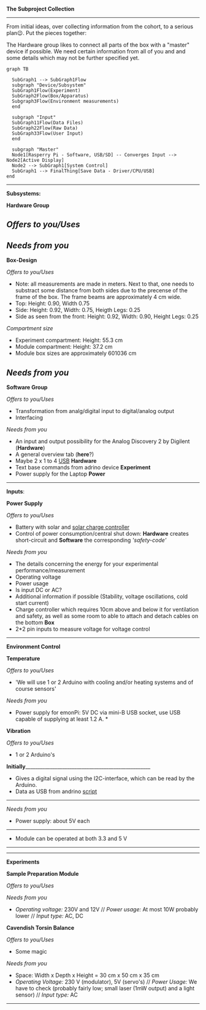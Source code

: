**The Subproject Collection**
________________________________________________________________________________________________________
From initial ideas, over collecting information from the cohort, to a serious plan😉. 
Put the pieces together: 

The Hardware group likes to connect all parts of the box with a "master" device if possible. 
We need certain information from all of you and and some details which may not be further specified yet.

```mermaid
graph TB

  SubGraph1 --> SubGraph1Flow
  subgraph "Device/Subsystem" 
  SubGraph1Flow(Experiment)
  SubGraph2Flow(Box/Apparatus)
  Subgraph3Flow(Environment measurements)
  end

  subgraph "Input" 
  SubGraph11Flow(Data Files)
  SubGraph22Flow(Raw Data)
  SubGraph33Flow(User Input)
  end

  subgraph "Master"
  Node1[Rasperry Pi - Software, USB/SD] -- Converges Input --> Node2[Active Display]
  Node2 --> SubGraph1[System Control]
  SubGraph1 --> FinalThing[Save Data - Driver/CPU/USB]
end
```
________________________________________________________________________________________________________

**Subsystems:**
 
 **Hardware Group**
 
 *Offers to you/Uses*
 -
 *Needs from you*
 -

**Box-Design**

*Offers to you/Uses*
- Note: all measurements are made in meters. Next to that, one needs to substract some distance from both sides due to the precense of the frame of the box. The frame beams are approximately 4 cm wide.
- Top: Height: 0.90, Width 0.75
- Side: Height: 0.92, Width: 0.75, Heigth Legs: 0.25
- Side as seen from the front: Height: 0.92, Width: 0.90, Height Legs: 0.25

*Compartment size*
- Experiment compartment: Height: 55.3 cm
- Module compartment: Height: 37.2 cm
- Module box sizes are approximately 601036 cm

*Needs from you*
-

**Software Group**

*Offers to you/Uses*
- Transformation from analg/digital input to digital/analog output
- Interfacing

*Needs from you*
- An input and output possibility for the Analog Discovery 2 by Digilent (**Hardware**)
- A general overview tab (**here**?)
- Maybe 2 x 1 to 4 [USB](https://www.aulola.co.uk/4-port-usb-hub-usb-20-round-usb-splitter-box-with-long-cable-black-p19122.html) **Hardware** 
- Text base commands from adrino device **Experiment**
- Power supply for the Laptop **Power**
________________________________________________________________________________________________________

**Inputs**:

 **Power Supply**

 *Offers to you/Uses*
 - Battery with solar and [solar charge controller](https://www.conrad.nl/p/steca-solarix-prs-2020-solar-laadregelaar-serie-12-v-24-v-20-a-110704)
 - Control of power consumption/central shut down: **Hardware** creates short-circuit and **Software** the corresponding *'safety-code'*

 *Needs from you*
 - The details concerning the energy for your experimental performance/measurement
 - Operating voltage
 - Power usage
 - Is input DC or AC?
 - Additional information if possible (Stability, voltage oscillations, cold start current)
 - Charge controller which requires 10cm above and below it for ventilation and safety, as well as some room to able to attach and detach cables on the bottom **Box**
 - 2*2 pin inputs to measure voltage for voltage control
 
_ _ _ _ _ _ _ _ _ _ _ _ _ _ _ _ _ _ _ _ _ _ _ _ _ _ _ _ _ _ _ _ _ _ _ _ _ _ _ _ _ _ _ _ _ _ _
**Environment Control**

**Temperature**

*Offers to you/Uses*
- 'We will use 1 or 2 Arduino with cooling and/or heating systems and of course sensors'

*Needs from you*
- Power supply for emonPi: 5V DC via mini-B USB socket, use USB capable of supplying at least 1.2 A. *

**Vibration**

*Offers to you/Uses*
- 1 or 2 Arduino's

______________________Initially_________________________________________________________________________
- Gives a digital signal using the I2C-interface, which can be read by the Arduino.
- Data as USB from andrino [script](https://raspberrytips.nl/mpu-6050-gyroscoop-raspberry-pi/)
________________________________________________________________________________________________________


*Needs from you*
- Power supply: about 5V each 
________________________________________________________________________________________________________
- Module can be operated at both 3.3 and 5 V
________________________________________________________________________________________________________

_ _ _ _ _ _ _ _ _ _ _ _ _ _ _ _ _ _ _ _ _ _ _ _ _ _ _ _ _ _ _ _ _ _ _ _ _ _ _ _ _ _ _ _ _ _ _
**Experiments**

**Sample Preparation Module**

*Offers to you/Uses*

*Needs from you*
- *Operating voltage:* 230V and 12V // *Power usage:* At most 10W probably lower // *Input type:* AC, DC


**Cavendish Torsin Balance**

*Offers to you/Uses*
- Some magic

*Needs from you*
- Space: Width x Depth x Height = 30 cm x 50 cm x 35 cm
- *Operating Voltage:* 230 V (modulator), 5V (servo's) // *Power Usage:* We have to check (probably fairly low; small laser (1mW output) and a light sensor) // *Input type:* AC
________________________________________________________________________________________________________________

 
